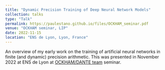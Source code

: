 ```yaml
---
title: "Dynamic Precision Training of Deep Neural Network Models"
collection: talks
type: "Talk"
permalink: https://paulestano.github.io/files/OCKHAM_seminar.pdf
venue: "OCKHAM seminar, LIP"
date: 2022-11-15
location: "ENS de Lyon, Lyon, France"
---
```


An overview of my early work on the training of artificial neural networks in finite (and dynamic) precision arithmetic. This was presented in November 2022 at ENS de Lyon at [OCKHAM/DANTE team](https://team.inria.fr/dante/fr/) seminar.
